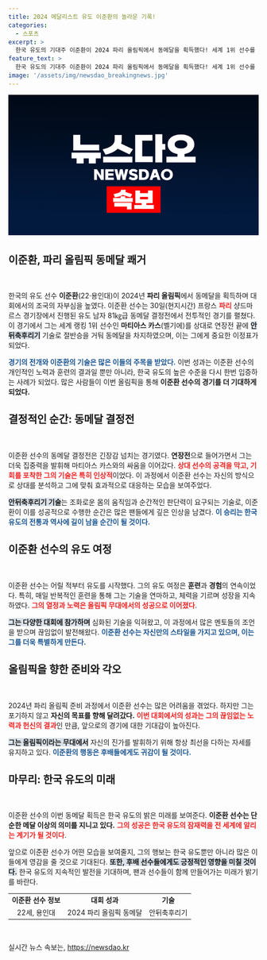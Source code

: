 ```yaml
---
title: 2024 메달리스트 유도 이준환의 놀라운 기록!
categories:
  - 스포츠
excerpt: >
  한국 유도의 기대주 이준환이 2024 파리 올림픽에서 동메달을 획득했다! 세계 1위 선수를 꺾고 유도 남자 81㎏급에서 연장전 끝에 쾌거를 이루며 금빛 꿈을 더욱 키웠다. 클릭해 그의 감동 이야기를 확인하세요!
feature_text: >
  한국 유도의 기대주 이준환이 2024 파리 올림픽에서 동메달을 획득했다! 세계 1위 선수를 꺾고 유도 남자 81㎏급에서 연장전 끝에 쾌거를 이루며 금빛 꿈을 더욱 키웠다. 클릭해 그의 감동 이야기를 확인하세요!
image: '/assets/img/newsdao_breakingnews.jpg'
---
```


<p><img src="/assets/img/newsdao_breakingnews.jpg" alt="bookingtag 속보" /></p>

<h2 data-ke-size="size26">이준환, 파리 올림픽 동메달 쾌거</h2>

<p data-ke-size="size16">&nbsp;</p>

<p>한국의 유도 선수 <b>이준환</b>(22·용인대)이 2024년 <b>파리 올림픽</b>에서 동메달을 획득하며 대회에서의 조국의 자부심을 높였다. 이준환 선수는 30일(현지시간) 프랑스 <b><span style="color: #ee2323;">파리</span></b> 샹드마르스 경기장에서 진행된 유도 남자 81㎏급 동메달 결정전에서 전투적인 경기를 펼쳤다. 이 경기에서 그는 세계 랭킹 1위 선수인 <b>마티아스 카스</b>(벨기에)를 상대로 연장전 끝에 <b><span style="background-color: #21538527;">안뒤축후리기</span></b> 기술로 절반승을 거둬 동메달을 차지하였으며, 이는 그에게 중요한 이정표가 되었다. </p>

<p><b><span style="color: #1a5490;">경기의 전개와 이준환의 기술은 많은 이들의 주목을 받았다.</span></b> 이번 성과는 이준환 선수의 개인적인 노력과 훈련의 결과일 뿐만 아니라, 한국 유도의 높은 수준을 다시 한번 입증하는 사례가 되었다. 많은 사람들이 이번 올림픽을 통해 <b>이준환 선수의 경기를 더 기대하게 되었다.</b> </p>

<h2 data-ke-size="size26">결정적인 순간: 동메달 결정전</h2>

<p data-ke-size="size16">&nbsp;</p>

<p>이준환 선수의 동메달 결정전은 긴장감 넘치는 경기였다. <b>연장전</b>으로 들어가면서 그는 더욱 집중력을 발휘해 마티아스 카스와의 싸움을 이어갔다. <b><span style="color: #ee2323;">상대 선수의 공격을 막고, 기회를 포착한 그의 기술은 특히 인상적</span></b>이었다. 이 과정에서 이준환 선수는 자신의 방식으로 상대를 분석하고 그에 맞춰 효과적으로 대응하는 모습을 보여주었다.</p>

<p><b><span style="background-color: #21538527;">안뒤축후리기 기술</span></b>는 조화로운 몸의 움직임과 순간적인 판단력이 요구되는 기술로, 이준환이 이를 성공적으로 수행한 순간은 많은 팬들에게 깊은 인상을 남겼다. <b><span style="color: #1a5490;">이 승리는 한국 유도의 전통과 역사에 길이 남을 순간이 될 것이다.</span></b> </p>

<h2 data-ke-size="size26">이준환 선수의 유도 여정</h2>

<p data-ke-size="size16">&nbsp;</p>

<p>이준환 선수는 어릴 적부터 유도를 시작했다. 그의 유도 여정은 <b>훈련</b>과 <b>경험</b>의 연속이었다. 특히, 매일 반복적인 훈련을 통해 그는 기술을 연마하고, 체력을 기르며 성장을 지속하였다. <b><span style="color: #ee2323;">그의 열정과 노력은 올림픽 무대에서의 성공으로 이어졌다</span></b>.</p>

<p><b><span style="background-color: #21538527;">그는 다양한 대회에 참가하며</span></b> 심화된 기술을 익혀왔고, 이 과정에서 많은 멘토들의 조언을 받으며 끊임없이 발전해왔다. <b><span style="color: #1a5490;">이준환 선수는 자신만의 스타일을 가지고 있으며, 이는 그를 더욱 특별하게 만든다.</span></b> </p>

<h2 data-ke-size="size26">올림픽을 향한 준비와 각오</h2>

<p data-ke-size="size16">&nbsp;</p>

<p>2024년 파리 올림픽 준비 과정에서 이준환 선수는 많은 어려움을 겪었다. 하지만 그는 포기하지 않고 <b>자신의 목표를 향해 달려갔다.</b> <b><span style="color: #ee2323;">이번 대회에서의 성과는 그의 끊임없는 노력과 헌신의 결과</span></b>인 만큼, 앞으로의 경기에 대한 기대감이 높아진다.</p>

<p><b><span style="background-color: #21538527;">그는 올림픽이라는 무대에서</span></b> 자신의 진가를 발휘하기 위해 항상 최선을 다하는 자세를 유지하고 있다. <b><span style="color: #1a5490;">이준환의 행동은 후배들에게도 귀감이 될 것이다.</span></b> </p>

<h2 data-ke-size="size26">마무리: 한국 유도의 미래</h2>

<p data-ke-size="size16">&nbsp;</p>

<p>이준환 선수의 이번 동메달 획득은 한국 유도의 밝은 미래를 보여준다. <b>이준환 선수는 단순한 메달 이상의 의미를 지니고 있다.</b> <b><span style="color: #ee2323;">그의 성공은 한국 유도의 잠재력을 전 세계에 알리는 계기가 될 것이다</span></b>. </p>

<p>앞으로 이준환 선수가 어떤 모습을 보여줄지, 그의 행보는 한국 유도뿐만 아니라 많은 이들에게 영감을 줄 것으로 기대된다. <b><span style="background-color: #21538527;">또한, 후배 선수들에게도 긍정적인 영향을 미칠 것이다.</span></b> 한국 유도의 지속적인 발전을 기대하며, 팬과 선수들이 함께 만들어가는 미래가 밝기를 바란다. </p>

<table>
<tr>
<td style="text-align: center; height: 17px;"><b>이준환 선수 정보</b></td>
<td style="text-align: center; height: 17px;"><b>대회 성과</b></td>
<td style="text-align: center; height: 17px;"><b>기술</b></td>
</tr>
<tr>
<td style="text-align: center; height: 17px;">22세, 용인대</td>
<td style="text-align: center; height: 17px;">2024 파리 올림픽 동메달</td>
<td style="text-align: center; height: 17px;">안뒤축후리기</td>
</tr>
</table>

<p data-ke-size="size16">&nbsp;</p>
실시간 뉴스 속보는, <a href="https://newsdao.kr" rel="dofollow">https://newsdao.kr</a>


